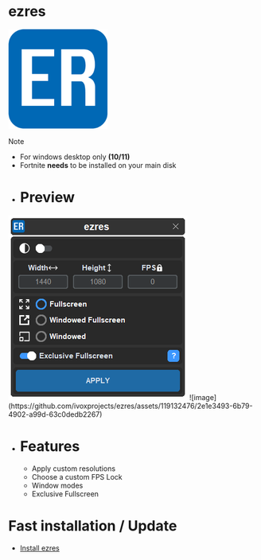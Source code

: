 # ezres
<img src="./icons/icon.png" width=200 height=200>

>[!NOTE]
> - For windows desktop only **(10/11)**
> - Fortnite **needs** to be installed on your main disk

- # Preview
<img src="./icons/ezres-screenshot-darkmode.png">
![image](https://github.com/ivoxprojects/ezres/assets/119132476/2e1e3493-6b79-4902-a99d-63c0dedb2267)

- # Features
  - Apply custom resolutions
  - Choose a custom FPS Lock
  - Window modes
  - Exclusive Fullscreen

# Fast installation / Update
- [Install ezres](https://github.com/ivoxprojects/ezres/releases/tag/download)

